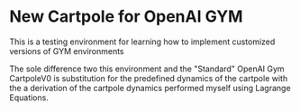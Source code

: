 # New Cartpole for OpenAI GYM 

This is a testing environment for learning how to implement customized versions of GYM environments 

The sole difference two this environment and the "Standard" OpenAI Gym CartpoleV0 is substitution for the predefined dynamics of the cartpole with the a derivation of the cartpole dynamics performed myself using Lagrange Equations. 
